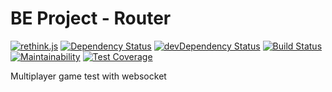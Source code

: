 # BE Project - Router

[![rethink.js](https://img.shields.io/badge/rethink-js-yellow.svg)](https://github.com/rethinkjs/manifest)
<a href="https://david-dm.org/Hild-Franck/BE-Project-router"><img src="https://david-dm.org/Hild-Franck/BE-Project-router.svg" alt="Dependency Status"></a>
<a href="https://david-dm.org/Hild-Franck/BE-Project-router/?type=dev"><img src="https://david-dm.org/Hild-Franck/BE-Project-router/dev-status.svg" alt="devDependency Status"></a>
[![Build Status](https://travis-ci.org/Hild-Franck/BE-Project-router.svg?branch=master)](https://travis-ci.org/Hild-Franck/BE-Project-router)
[![Maintainability](https://api.codeclimate.com/v1/badges/7a1155d3582248163eba/maintainability)](https://codeclimate.com/github/Hild-Franck/BE-Project-router/maintainability)
[![Test Coverage](https://api.codeclimate.com/v1/badges/7a1155d3582248163eba/test_coverage)](https://codeclimate.com/github/Hild-Franck/BE-Project-router/test_coverage)

Multiplayer game test with websocket